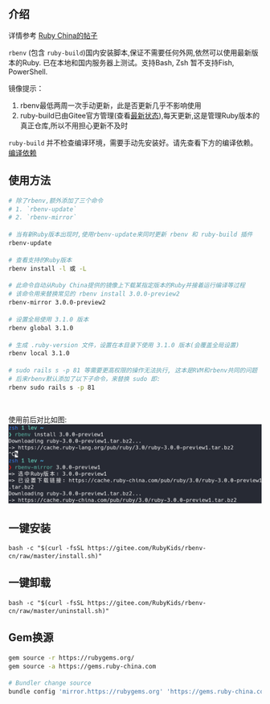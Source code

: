 ## 介绍

详情参考 [Ruby China的帖子](https://ruby-china.org/topics/40693)

`rbenv` (包含 `ruby-build`)国内安装脚本,保证不需要任何外网,依然可以使用最新版本的Ruby. 已在本地和国内服务器上测试。支持Bash, Zsh 暂不支持Fish, PowerShell.

镜像提示：

1. rbenv最低两周一次手动更新，此是否更新几乎不影响使用
2. ruby-build已由Gitee官方管理(查看[最新状态](https://gitee.com/mirrors/ruby-build)),每天更新,这是管理Ruby版本的真正仓库,所以不用担心更新不及时

`ruby-build` 并不检查编译环境，需要手动先安装好。请先查看下方的编译依赖。
[编译依赖](https://github.com/rbenv/ruby-build/wiki#suggested-build-environment)

## 使用方法

```bash
# 除了rbenv,额外添加了三个命令 
# 1. `rbenv-update` 
# 2. `rbenv-mirror`

# 当有新Ruby版本出现时,使用rbenv-update来同时更新 rbenv 和 ruby-build 插件
rbenv-update

# 查看支持的Ruby版本
rbenv install -l 或 -L 

# 此命令自动从Ruby China提供的镜像上下载某指定版本的Ruby并接着运行编译等过程
# 该命令用来替换常见的 rbenv install 3.0.0-preview2
rbenv-mirror 3.0.0-preview2

# 设置全局使用 3.1.0 版本
rbenv global 3.1.0

# 生成 .ruby-version 文件，设置在本目录下使用 3.1.0 版本(会覆盖全局设置)
rbenv local 3.1.0

# sudo rails s -p 81 等需要更高权限的操作无法执行, 这本是RVM和rbenv共同的问题
# 后来rbenv默认添加了以下子命令，来替换 sudo 即:
rbenv sudo rails s -p 81

```

<br>

使用前后对比如图:
![screenshot](./screenshot.png)

## 一键安装
```shell
bash -c "$(curl -fsSL https://gitee.com/RubyKids/rbenv-cn/raw/master/install.sh)"
```

## 一键卸载
```shell
bash -c "$(curl -fsSL https://gitee.com/RubyKids/rbenv-cn/raw/master/uninstall.sh)"
```

## Gem换源
```bash
gem source -r https://rubygems.org/ 
gem source -a https://gems.ruby-china.com 

# Bundler change source
bundle config 'mirror.https://rubygems.org' 'https://gems.ruby-china.com' 
```